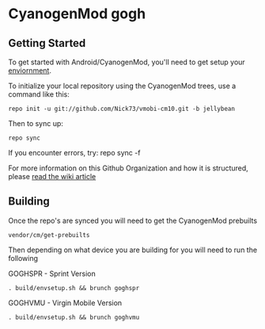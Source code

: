 CyanogenMod gogh
===========

Getting Started
---------------

To get started with Android/CyanogenMod, you'll need to get setup your
[enviornment](hhttp://vmobi.us/?page_id=8).

To initialize your local repository using the CyanogenMod trees, use a command like this:

    repo init -u git://github.com/Nick73/vmobi-cm10.git -b jellybean

Then to sync up:

    repo sync
    
If you encounter errors, try:
    repo sync -f

For more information on this Github Organization and how it is structured, 
please [read the wiki article](http://wiki.cyanogenmod.org/index.php/Github_Organization)

Building
--------

Once the repo's are synced you will need to get the CyanogenMod prebuilts

    vendor/cm/get-prebuilts
    

Then depending on what device you are building for you will need to run the following

GOGHSPR - Sprint Version

    . build/envsetup.sh && brunch goghspr

GOGHVMU - Virgin Mobile Version

    . build/envsetup.sh && brunch goghvmu

